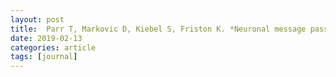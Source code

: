 ```yaml
---
layout: post
title:  Parr T, Markovic D, Kiebel S, Friston K. *Neuronal message passing using Mean-field, Bethe, and Marginal approximations*. Scientific Reports (2019). [doi](https://doi.org/10.1038/s41598-018-38246-3) [pdf](https://www.nature.com/articles/s41598-018-38246-3.pdf)
date: 2019-02-13
categories: article
tags: [journal]
---
```



